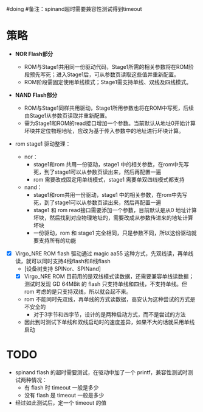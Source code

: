 #doing 
#备注：spinand超时需要兼容性测试得到timeout


# 策略

- ​**​NOR Flash部分​**​
	- ROM与Stage1共用同一份驱动代码，Stage1所需的相关参数将在ROM阶段预先写死；进入Stage1后，可从参数页读取这些值并重新配置。
	- ROM阶段需固定使用单线模式；Stage1需支持单线、双线及四线模式。
		
	
- ​**​NAND Flash部分​**​
	- ROM与Stage1同样共用驱动，Stage1所用参数也将在ROM中写死，后续由Stage1从参数页读取并重新配置。
	- 需为Stage1和ROM的read接口增加一个参数。当前默认从地址0开始计算坏块并定位物理地址，应改为基于传入参数中的地址进行坏块计算。
		

- rom stage1 驱动整理：
	- nor：
		- stage1和rom 共用一份驱动，stage1 中的相关参数，在rom中先写死，到了stage1可以从参数页读出来，然后再配置一遍
		- rom 需要改成固定用单线模式，stage1 需要单双四线模式都支持
	- nand：
		- stage1和rom共用一份驱动，stage1 中的相关参数，在rom中先写死，到了stage1可以从参数页读出来，然后再配置一遍
		- stage1 和 rom read接口需要添加一个参数，目前默认是从0 地址计算坏块，然后找到对应物理地址的，需要改成从参数传进来的地址计算坏块
		- 一份驱动，rom 和 stage1 完全相同，只是参数不同，所以这份驱动就要支持所有的功能
    



- [x] Virgo_NRE ROM flash 驱动通过 magic  aa55 这种方式，先双线读，再单线读，就可以同时支持4线flash和8线flash
	- [设备树支持 SPINor、SPINand]
	- [x] Virgo_NRE ROM 目前用的是双线模式读数据，还需要兼容单线读数据；测试时发现 GD 64MBit 的 flash 只支持单线和四线，不支持单线。但 rom 考虑的是只支持双线，所以就会起不来。
	- rom 不能同时先双线，再单线的方式读数据，高安认为这种尝试的方式是不安全的
		- 对于3字节和四字节，设计的是两种启动方式，而不是尝试的方法
	- 因此到时测试下单线和双线启动时的速度差异，如果不大的话就采用单线启动

# TODO
- spinand flash 的超时需要测试，在驱动中加了一个 printf，兼容性测试时测试两种情况：
	- 有 flash 时 timeout 一般是多少
	- 没有 flash 是  timeout 一般是多少
- 经过如此测试后，定一个 timeout 的值

